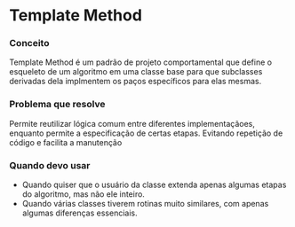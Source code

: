 <h1>Template Method</h1>
<h3>Conceito</h3>
<p>Template Method é um padrão de projeto comportamental que define o esqueleto de um algoritmo em uma 
classe base para que subclasses derivadas dela implmentem os paços específicos para elas mesmas.</p>


<h3>Problema que resolve</h3>
<p>Permite reutilizar lógica comum entre diferentes implementaçãoes, enquanto permite a especificação
de certas etapas. Evitando repetição de código e facilita a manutenção</p>

<h3>Quando devo usar</h3>
<ul>
    <li>Quando quiser que o usuário da classe extenda apenas algumas etapas do algoritmo, mas não ele inteiro. </li>
    <li>Quando várias classes tiverem rotinas muito similares, com apenas algumas diferenças essenciais. </li>
</ul>

